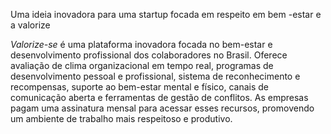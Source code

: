 Uma ideia inovadora para uma startup focada em respeito em bem -estar e a valorize

*Valorize-se* é uma plataforma inovadora focada no bem-estar e desenvolvimento profissional dos colaboradores no Brasil. 
   Oferece avaliação de clima organizacional
 em tempo real, programas de desenvolvimento pessoal e profissional,
  sistema de reconhecimento e recompensas, suporte ao bem-estar mental e físico, canais de comunicação aberta e 
  ferramentas de gestão de conflitos. As empresas pagam uma assinatura mensal para acessar esses recursos, 
  promovendo um ambiente de trabalho mais respeitoso e produtivo.
